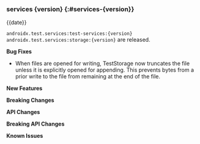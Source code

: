 ### services {version} {:#services-{version}}

{{date}}

`androidx.test.services:test-services:{version}` `androidx.test.services:storage:{version}` are released.

**Bug Fixes**

* When files are opened for writing, TestStorage now truncates the file unless
it is explicitly opened for appending. This prevents bytes from a prior write
to the file from remaining at the end of the file.

**New Features**

**Breaking Changes**

**API Changes**

**Breaking API Changes**

**Known Issues**
